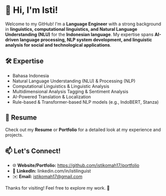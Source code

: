 # 👋 Hi, I'm Isti!  

Welcome to my GitHub! I'm a **Language Engineer** with a strong background in **linguistics, computational linguistics, and Natural Language Understanding (NLU)** for the **Indonesian language**. My expertise spans **AI-driven language processing, NLP system development, and linguistic analysis for social and technological applications**.

## 🛠 Expertise  
- Bahasa Indonesia
- Natural Language Understanding (NLU) & Processing (NLP)  
- Computational Linguistics & Linguistic Analysis  
- Multidimensional Analysis Tagging & Sentiment Analysis  
- AI-Powered Translation & Localization  
- Rule-based & Transformer-based NLP models (e.g., IndoBERT, Stanza)  

## 📄 Resume  
Check out my **Resume** or **Portfolio** for a detailed look at my experience and projects.  

## 📫 Let's Connect!  
- 🌐 **Website/Portfolio:** https://github.com/istikomah17/portfolio 
- 💼 **LinkedIn:** linkedin.com/in/istilinguist  
- ✉️ **Email:** istikomah17@gmail.com  

Thanks for visiting! Feel free to explore my work. 🚀  
